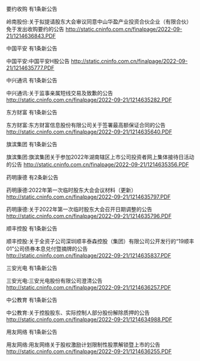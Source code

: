 要约收购 有1条新公告 

岭南股份:关于拟提请股东大会审议同意中山华盈产业投资合伙企业（有限合伙）免于发出收购要约的公告 http://static.cninfo.com.cn/finalpage/2022-09-21/1214636843.PDF 

中国平安 有1条新公告 

中国平安:中国平安H股公告 http://static.cninfo.com.cn/finalpage/2022-09-21/1214635777.PDF 

中兴通讯 有1条新公告 

中兴通讯:关于监事亲属短线交易及致歉的公告 http://static.cninfo.com.cn/finalpage/2022-09-21/1214635282.PDF 

东方财富 有1条新公告 

东方财富:东方财富信息股份有限公司关于签署最高额保证合同的公告 http://static.cninfo.com.cn/finalpage/2022-09-21/1214635640.PDF 

旗滨集团 有1条新公告 

旗滨集团:旗滨集团关于参加2022年湖南辖区上市公司投资者网上集体接待日活动的公告 http://static.cninfo.com.cn/finalpage/2022-09-21/1214635356.PDF 

药明康德 有2条新公告 

药明康德:2022年第一次临时股东大会会议材料（更新） http://static.cninfo.com.cn/finalpage/2022-09-21/1214635797.PDF 

药明康德:关于2022年第一次临时股东大会召开日期调整的公告 http://static.cninfo.com.cn/finalpage/2022-09-21/1214635796.PDF 

顺丰控股 有1条新公告 

顺丰控股:关于全资子公司深圳顺丰泰森控股（集团）有限公司公开发行的“19顺丰01”公司债券本息兑付暨摘牌的公告 http://static.cninfo.com.cn/finalpage/2022-09-21/1214635837.PDF 

三安光电 有1条新公告 

三安光电:三安光电股份有限公司澄清公告 http://static.cninfo.com.cn/finalpage/2022-09-21/1214636257.PDF 

中公教育 有1条新公告 

中公教育:关于控股股东、实际控制人部分股份解除质押的公告 http://static.cninfo.com.cn/finalpage/2022-09-21/1214634988.PDF 

用友网络 有1条新公告 

用友网络:用友网络关于股权激励计划限制性股票解锁暨上市的公告 http://static.cninfo.com.cn/finalpage/2022-09-21/1214636255.PDF 

